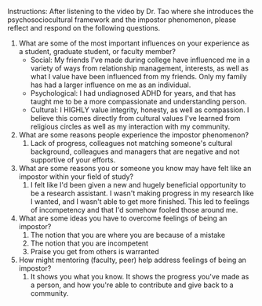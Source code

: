 Instructions: After listening to the video by Dr. Tao where she introduces the psychosociocultural framework and the impostor phenomenon, please reflect and respond on the following questions.

1. What are some of the most important influences on your experience as a student, graduate student, or faculty member? 
	- Social: My friends I've made during college have influenced me in a variety of ways from relationship management, interests, as well as what I value have been influenced from my friends. Only my family has had a larger influence on me as an individual. 
	- Psychological: I had undiagnosed ADHD for years, and that has taught me to be a more compassionate and understanding person.
	- Cultural: I HIGHLY value integrity, honesty, as well as compassion. I believe this comes directly from cultural values I've learned from religious circles as well as my interaction with my community. 
2. What are some reasons people experience the impostor phenomenon?
	1. Lack of progress, colleagues not matching someone's cultural background, colleagues and managers that are negative and not supportive of your efforts.
3. What are some reasons you or someone you know may have felt like an impostor within your field of study?
	1. I felt like I'd been given a new and hugely beneficial opportunity to be a research assistant. I wasn't making progress in my research like I wanted, and I wasn't able to get more finished. This led to feelings of incompetency and that I'd somehow fooled those around me. 
4. What are some ideas you have to overcome feelings of being an impostor?
	1. The notion that you are where you are because of a mistake
	2. The notion that you are incompetent 
	3. Praise you get from others is warranted
5. How might mentoring (faculty, peer) help address feelings of being an impostor?
	1. It shows you what you know. It shows the progress you've made as a person, and how you're able to contribute and give back to a community. 